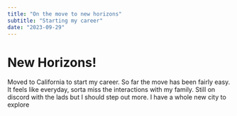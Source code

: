```yaml
---
title: "On the move to new horizons"
subtitle: "Starting my career"
date: "2023-09-29"
---
```


<h1>New Horizons!</h1>
Moved to California to start my career. 
    So far the move has been fairly easy. It feels like everyday, sorta miss the interactions with my family.
    Still on discord with the lads but I should step out more.
    I have a whole new city to explore

